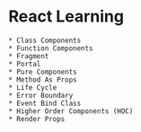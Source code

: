 # React Learning
    * Class Components
    * Function Components
    * Fragment
    * Portal
    * Pure Components
    * Method As Props
    * Life Cycle
    * Error Boundary
    * Event Bind Class
    * Higher Order Components (HOC)
    * Render Props